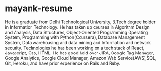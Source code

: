 # mayank-resume

He is a graduate from Delhi
Technological University, B.Tech degree holder in Information
Technology. He has taken up courses in Algorithm Design and Analysis,
Data Structures, Object-Oriented Programming Operating System,
Programming with Python(Coursera), Database Management System, Data
warehousing and data mining and Information and network security.
Technologies he has been working on a tech stack of React, Javascript,
Css, HTML. He has good hold over JIRA, Google Tag Manager, Google
Analytics, Google Cloud Manager, Amazon Web Service(AWS),SQL, Git,
Heroku, and have prior experience on Rails and Ruby.